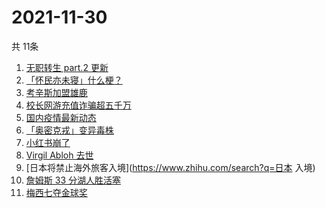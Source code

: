 # 2021-11-30
  共 11条

  <!-- BEGIN -->
  <!-- 最后更新时间:Tue Nov 30 2021 20:11:57 GMT+0000 (Coordinated Universal Time) -->
  1. [无职转生 part.2 更新](https://www.zhihu.com/search?q=无职转生)
1. [「怀民亦未寝」什么梗？](https://www.zhihu.com/search?q=怀民亦未寝)
1. [考辛斯加盟雄鹿](https://www.zhihu.com/search?q=考辛斯)
1. [校长网游充值诈骗超五千万](https://www.zhihu.com/search?q=网游充值)
1. [国内疫情最新动态](https://www.zhihu.com/search?q=疫情)
1. [「奥密克戎」变异毒株](https://www.zhihu.com/search?q=奥密克戎)
1. [小红书崩了](https://www.zhihu.com/search?q=小红书崩了)
1. [Virgil Abloh 去世](https://www.zhihu.com/search?q=VirgilAbloh)
1. [日本将禁止海外旅客入境](https://www.zhihu.com/search?q=日本 入境)
1. [詹姆斯 33 分湖人胜活塞](https://www.zhihu.com/search?q=湖人)
1. [梅西七夺金球奖](https://www.zhihu.com/search?q=梅西)
  <!-- END -->
  